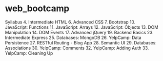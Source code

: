 # web_bootcamp

Syllabus
4. Intermediate HTML
6. Advanced CSS
7. Bootstrap
10. JavaScript: Functions
11. JavaScript: Arrays
12. JavaScript: Objects
13. DOM Manipulation
14. DOM Events
17. Advanced jQuery
19. Backend Basics
23. Intermediate Express
25. Databases: MongoDB
26. YelpCamp: Data Persistence
27. RESTful Routing - Blog App
28. Semantic UI
29. Databases: Associations
30. YelpCamp: Comments
32. YelpCamp: Adding Auth
33. YelpCamp: Cleaning Up
